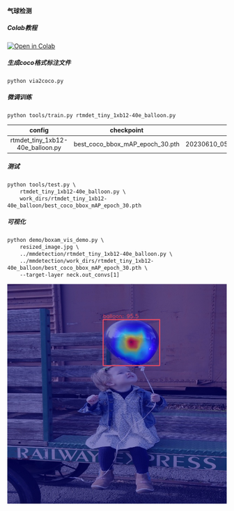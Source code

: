 #### 气球检测
##### Colab教程

[![Open in Colab](https://colab.research.google.com/assets/colab-badge.svg)](https://colab.research.google.com/github/liweiwp/OpenMMLabCamp/blob/main/mmlab2/mmdet/rtmdet_balloon.ipynb)

##### 生成coco格式标注文件

```shell
python via2coco.py
```

##### 微调训练

```shell
python tools/train.py rtmdet_tiny_1xb12-40e_balloon.py
```
| config   | checkpoint | log | mAP|
|:--------:|:----------:|:---------:|:---------:|
| rtmdet_tiny_1xb12-40e_balloon.py| best_coco_bbox_mAP_epoch_30.pth| 20230610_052939/20230610_052939.log| 70.1|

##### 测试
```shell
python tools/test.py \
    rtmdet_tiny_1xb12-40e_balloon.py \
    work_dirs/rtmdet_tiny_1xb12-40e_balloon/best_coco_bbox_mAP_epoch_30.pth
```



##### 可视化

```shell
python demo/boxam_vis_demo.py \
    resized_image.jpg \
    ../mmdetection/rtmdet_tiny_1xb12-40e_balloon.py \
    ../mmdetection/work_dirs/rtmdet_tiny_1xb12-40e_balloon/best_coco_bbox_mAP_epoch_30.pth \
    --target-layer neck.out_convs[1]
```

![balloon](balloon.png)
